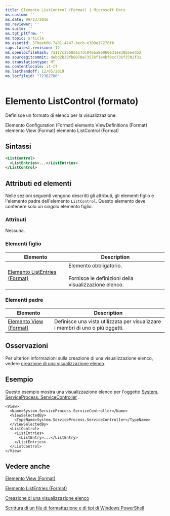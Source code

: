 ```yaml
---
title: Elemento ListControl (Format) | Microsoft Docs
ms.custom: ''
ms.date: 09/13/2016
ms.reviewer: ''
ms.suite: ''
ms.tgt_pltfrm: ''
ms.topic: article
ms.assetid: 37beeb0b-7a81-4747-becb-e309e17278fb
caps.latest.revision: 12
ms.openlocfilehash: 7a117c25b0d117dc846ba8e060e31e838b5edd52
ms.sourcegitcommit: debd2b38fb8070a7357bf1a4bf9cc736f3702f31
ms.translationtype: MT
ms.contentlocale: it-IT
ms.lasthandoff: 12/05/2019
ms.locfileid: "72362780"
---
```

# <a name="listcontrol-element-format"></a>Elemento ListControl (formato)

Definisce un formato di elenco per la visualizzazione.

Elemento Configuration (Format) elemento ViewDefinitions (Format) elemento View (Format) elemento ListControl (Format)

## <a name="syntax"></a>Sintassi

```xml
<ListControl>
  <ListEntries>...</ListEntries>
</ListControl>

```

## <a name="attributes-and-elements"></a>Attributi ed elementi

Nelle sezioni seguenti vengono descritti gli attributi, gli elementi figlio e l'elemento padre dell'elemento `ListControl`. Questo elemento deve contenere solo un singolo elemento figlio.

### <a name="attributes"></a>Attributi

Nessuna.

### <a name="child-elements"></a>Elementi figlio

|Elemento|Description|
|-------------|-----------------|
|[Elemento ListEntries (Format)](./listentries-element-for-listcontrol-format.md)|Elemento obbligatorio.<br /><br /> Fornisce le definizioni della visualizzazione elenco.|

### <a name="parent-elements"></a>Elementi padre

|Elemento|Description|
|-------------|-----------------|
|[Elemento View (Format)](./view-element-format.md)|Definisce una vista utilizzata per visualizzare i membri di uno o più oggetti.|

## <a name="remarks"></a>Osservazioni

Per ulteriori informazioni sulla creazione di una visualizzazione elenco, vedere [creazione di una visualizzazione elenco](./creating-a-list-view.md).

## <a name="example"></a>Esempio

Questo esempio mostra una visualizzazione elenco per l'oggetto [System. ServiceProcess. ServiceController](/dotnet/api/System.ServiceProcess.ServiceController) .

```
<View>
  <Name>System.ServiceProcess.ServiceController</Name>
  <ViewSelectedBy>
    <TypeName>System.ServiceProcess.ServiceController</TypeName>
  </ViewSelectedBy>
  <ListControl>
    <ListEntries>
      <ListEntry>...</ListEntry>
    </ListEntries>
  </ListControl>
</View>
```

## <a name="see-also"></a>Vedere anche

[Elemento View (Format)](./view-element-format.md)

[Elemento ListEntries (Format)](./listentries-element-for-listcontrol-format.md)

[Creazione di una visualizzazione elenco](./creating-a-list-view.md)

[Scrittura di un file di formattazione e di tipi di Windows PowerShell](./writing-a-powershell-formatting-file.md)
